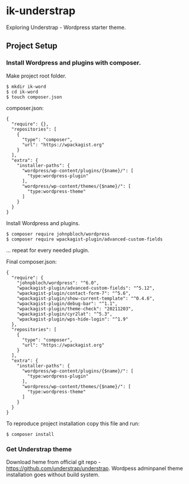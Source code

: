 # ik-understrap 
Exploring Understrap - Wordpress starter theme.

## Project Setup

### Install Wordpress and plugins with composer.

Make project root folder. 
```shell
$ mkdir ik-word
$ cd ik-word
$ touch composer.json
```
composer.json:
```shell
{
  "require": {},
  "repositories": [
    {
      "type": "composer",
      "url": "https://wpackagist.org"
    }
  ],
  "extra": {
    "installer-paths": {
      "wordpress/wp-content/plugins/{$name}/": [
        "type:wordpress-plugin"
      ],
      "wordpress/wp-content/themes/{$name}/": [
        "type:wordpress-theme"
      ]
    }
  }
}
```
Install Wordpress and plugins.
```shell
$ composer require johnpbloch/wordpress
$ composer require wpackagist-plugin/advanced-custom-fields
```
... repeat for every needed plugin.


Final composer.json:
```shell
{
  "require": {
    "johnpbloch/wordpress": "^6.0",
    "wpackagist-plugin/advanced-custom-fields": "^5.12",
    "wpackagist-plugin/contact-form-7": "^5.6",
    "wpackagist-plugin/show-current-template": "^0.4.6",
    "wpackagist-plugin/debug-bar": "^1.1",
    "wpackagist-plugin/theme-check": "20211203",
    "wpackagist-plugin/cyr2lat": "^5.3",
    "wpackagist-plugin/wps-hide-login": "^1.9"
  },
  "repositories": [
    {
      "type": "composer",
      "url": "https://wpackagist.org"
    }
  ],
  "extra": {
    "installer-paths": {
      "wordpress/wp-content/plugins/{$name}/": [
        "type:wordpress-plugin"
      ],
      "wordpress/wp-content/themes/{$name}/": [
        "type:wordpress-theme"
      ]
    }
  }
}
```
To reproduce project installation copy this file and run:
```shell
$ composer install
```

### Get Understrap theme
Download heme from official git repo - https://github.com/understrap/understrap.
Wordpess adminpanel theme installation goes without build system.
